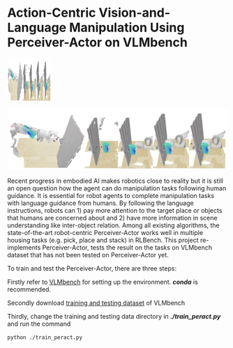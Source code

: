 # Action-Centric Vision-and-Language Manipulation Using Perceiver-Actor on VLMbench

<img src="readme_files/cover.png" width="100" height="100">

![task image missing](readme_files/cover.png)

Recent progress in embodied AI makes robotics close to reality but it is still an open question how the agent can do manipulation tasks following human guidance. It is essential for robot agents to complete manipulation tasks with language guidance from humans.  By following the language instructions, robots can 1) pay more attention to the target place or objects that humans are concerned about and 2) have more information in scene understanding like inter-object relation. Among all existing algorithms, the state-of-the-art robot-centric Perceiver-Actor works well in multiple housing tasks (e.g. pick, place and stack) in RLBench. This project re-implements Perceiver-Actor, tests the result on the tasks on VLMbench dataset that has not been tested on Perceiver-Actor yet.


To train and test the Perceiver-Actor, there are three steps:

Firstly refer to [VLMbench](https://github.com/eric-ai-lab/vlmbench) for setting up the environment. ***conda*** is recommended.

Secondly download [training and testing dataset](https://drive.google.com/drive/folders/1Qx_2_ePIqf_Z6SnpPkocUiPgFeCfePQh) of VLMbench

Thirdly, change the training and testing data directory in ***./train_peract.py*** and run the command 
```bash
python ./train_peract.py
```
